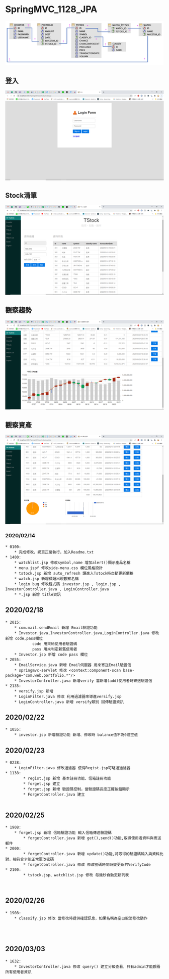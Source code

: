 # SpringMVC_1128_JPA  
<img src="https://github.com/lucky85406/SpringMVC_1128_JPA/blob/master/src/main/webapp/portfolio/images/portfolio.png">

## 登入
<img src="https://github.com/lucky85406/SpringMVC_1128_JPA/blob/master/src/main/webapp/portfolio/images/Login.png">

## Stock清單
<img src="https://github.com/lucky85406/SpringMVC_1128_JPA/blob/master/src/main/webapp/portfolio/images/list.png">

## 觀察趨勢
<img src="https://github.com/lucky85406/SpringMVC_1128_JPA/blob/master/src/main/webapp/portfolio/images/wlist.png">

## 觀察資產
<img src="https://github.com/lucky85406/SpringMVC_1128_JPA/blob/master/src/main/webapp/portfolio/images/ass.png">


### 2020/02/14
```
* 0100:  
	* 完成修改，網頁正常執行，加入Readme.txt  
* 1400:
	* watchlist.jsp 修改symbol,name 增加alert()顯示產品名稱  
	* menu.jspf 修改side-menu.css 欄位風格設計  
	* tstock.jsp 新增 auto_refresh 讓進入Tstock時自動更新價格  
	* watch.jsp 新增標題出現觀察名稱  
	* login bug 修改程式碼 investor.jsp , login.jsp , InvestorController.java , LoginController.java  
	* *.jsp 新增 title資訊  
```
## 2020/02/18
```
* 2015:  
	* com.mail.sendEmail 新增 Email驗證功能  
	* Investor.java,InvestorController.java,LoginController.java 修改 新增 code,pass欄位  
            code 用來給使用者驗證碼  
            pass 用來判定新舊使用者  
	* Investor.jsp 新增 code pass 欄位  
* 2055:  
	* EmailService.java 新增 Email伺服器 用來寄送Email驗證信  
	* springmvc-servlet 修改 <context:component-scan base-package="com.web.portfolio.*"/>  
	* InvestorController.java 新增verify 當新增(add)使用者時寄送驗證信  
* 2135:  
	* versify.jsp 新增  
	* LoginFilter.java 修改 利用過濾器來導進versify.jsp  
	* LoginController.java 新增 versify類別 回傳驗證資訊  
```
## 2020/02/22
```
* 1055:  
	* investor.jsp 新增驗證功能 新增、修改時 balance值不為0或空值 
```
## 2020/02/23
```
* 0238:  
	* LoginFilter.java 修改過濾器 使得Regist.jsp可略過過濾器
* 1138:
        * regist.jsp 新增 基本註冊功能、信箱註冊功能
        * forget.jsp 建立
        * forget.jsp 新增 驗證碼控制，當驗證碼長度正確按鈕顯示
        * ForgetController.java 建立
                       
```
## 2020/02/25
```
* 1908:  
	* forget.jsp 新增 信箱驗證功能 輸入信箱傳送驗證碼
        * forgetController.java 新增 get(),send()功能,取得使用者資料與寄送郵件
* 2000:
        * forgetController.java 新增 update()功能,將取得的驗證碼輸入與資料比對，相符合才能正常更改密碼
        * forgetController.java 修改 修改密碼時同時變更新的VerifyCode
* 2100:
        * tstock.jsp、watchlist.jsp 修改 每幾秒自動更新列表

                       
```
## 2020/02/26
```
* 1908:  
	* classify.jsp 修改 當修改時提供確認訊息，如果名稱為空白取消修改動作


                       
```
## 2020/03/03
```
* 1632:  
	* InvestorController.java 修改 query() 建立分級查看，只有admin才能觀看所有使用者資訊


                       
```
